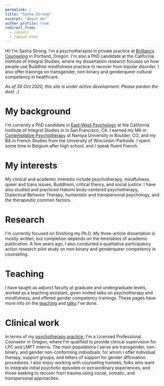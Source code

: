 ```yaml
---
permalink: /
title: "Sasha Strong"
excerpt: "About me"
author_profile: true
redirect_from: 
  - /about/
  - /about.html
---
```


Hi! I'm Sasha Strong. I'm a psychotherapist in private practice at [Brilliancy Counseling](https://www.brilliancycounseling.com) in Portland, Oregon. I'm also a PhD candidate at the California Institute of Integral Studies, where my dissertation research focuses on how people use Buddhist mindfulness practice to recover from bipolar disorder. I also offer trainings on transgender, non-binary and genderqueer cultural competency in healthcare.

*As of 30 Oct 2020, this site is under active development. Please pardon the dust. ;)*

My background 
======
I'm currently a PhD candidate in [East-West Psychology](https://www.ciis.edu/academics/graduate-programs/east-west-psychology/) at the California Institute of Integral Studies in  in San Francisco, CA. I earned my MA in [Contemplative Psychotherapy](https://www.naropa.edu/academics/masters/clinical-mental-health-counseling/contemplative-psychotherapy-buddhist-psychology/index.php) at Naropa University in Boulder, CO, and my BA in French Studies from the University of Wisconsin-Parkside. I spent some time in Belgium after high school, and I speak fluent French.

My interests
======
My clinical and academic interests include psychotherapy, mindfulness, queer and trans issues, Buddhism, critical theory, and social justice. I have also studied and practiced Hakomi body-centered psychotherapy, Dialectical Behavior Therapy, humanistic and transpersonal psychology, and the therapeutic common factors.

Research
======
I'm currently focused on finishing my Ph.D. My three-article dissertation is mostly written, but completion depends on the timetables of academic publication. A few years ago, I also conducted a qualitative participatory action research pilot study on non-binary and genderqueer competency in counseling.

Teaching
======
I have taught as adjunct faculty at graduate and undergraduate levels, worked as a teaching assistant, given invited talks on psychotherapy and mindfulness, and offered gender competency trainings. These pages have more info on the [teaching](https://sashastrong.github.io/teaching/) and [talks](https://sashastrong.github.io/talks/) I've done.

Clinical work
======
In terms of my [psychotherapy practice](https://www.brilliancycounseling.com), I'm a Licensed Professional Counselor in Oregon, where I'm qualified to provide clinical supervision for LPC and LMFT interns. The main populations I serve are transgender, non-binary, and gender non-conforming individuals, for whom I offer individual therapy, support groups, and letters of support for gender affirmation procedures. I also enjoy working with counseling trainees, folks who want to integrate initial psychotic episodes or extraordinary experiences, and those seeking to recover from trauma using social, somatic, and transpersonal approaches.


